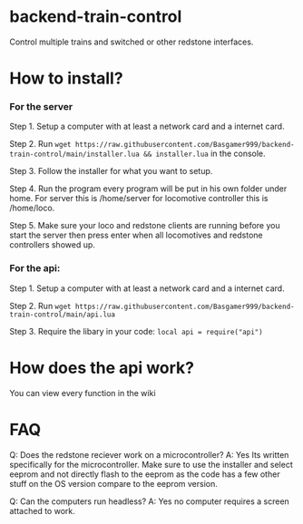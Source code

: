 # backend-train-control
Control multiple trains and switched or other redstone interfaces.

# How to install?

### For the server

Step 1. Setup a computer with at least a network card and a internet card.

Step 2. Run `wget https://raw.githubusercontent.com/Basgamer999/backend-train-control/main/installer.lua && installer.lua` in the console.

Step 3. Follow the installer for what you want to setup.

Step 4. Run the program every program will be put in his own folder under home. For server this is /home/server for locomotive controller this is /home/loco. 

Step 5. Make sure your loco and redstone clients are running before you start the server then press enter when all locomotives and redstone controllers showed up.


### For the api:

Step 1. Setup a computer with at least a network card and a internet card.

Step 2. Run `wget https://raw.githubusercontent.com/Basgamer999/backend-train-control/main/api.lua`

Step 3. Require the libary in your code: `local api = require("api")`

# How does the api work? 
You can view every function in the wiki

# FAQ
Q: Does the redstone reciever work on a microcontroller? 
A: Yes Its written specifically for the microcontroller. Make sure to use the installer and select eeprom and not directly flash to the eeprom as the code has a few other stuff on the OS version compare to the eeprom version.

Q: Can the computers run headless?
A: Yes no computer requires a screen attached to work.
